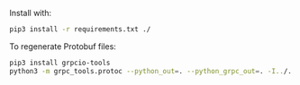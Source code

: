 Install with:
```bash
pip3 install -r requirements.txt ./
```

To regenerate Protobuf files:
```bash
pip3 install grpcio-tools
python3 -m grpc_tools.protoc --python_out=. --python_grpc_out=. -I../../ ../../{agent/api/proto/v1/protoconf_service.proto,server/api/proto/v1/protoconf_mutation.proto,types/proto/v1/protoconf_value.proto}
```
